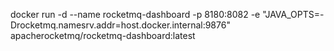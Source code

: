 docker run -d --name rocketmq-dashboard -p 8180:8082 -e "JAVA_OPTS=-Drocketmq.namesrv.addr=host.docker.internal:9876" apacherocketmq/rocketmq-dashboard:latest
